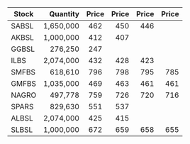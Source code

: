 | Stock         | Quantity | Price  | Price | Price | Price |
| ------------- | --------:|:------:| -----:| -----:| -----:|
| SABSL         | 1,650,000| 462    |  450  | 446   |
| AKBSL         | 1,000,000|412    |  407  | 
| GGBSL         | 276,250  |247    | 
| ILBS          | 2,074,000|432    |  428  | 423
| SMFBS         | 618,610  |796    |  798  | 795   | 785 |
| GMFBS         | 1,035,000|469    |  463  | 461   | 461 |
| NAGRO         | 497,778  |759    |  726  | 720   | 716 |
| SPARS         | 829,630  |551    |  537  | 
| ALBSL         | 2,074,000|425    |  415  |
| SLBSL         | 1,000,000|672    |  659  | 658   |  655|
